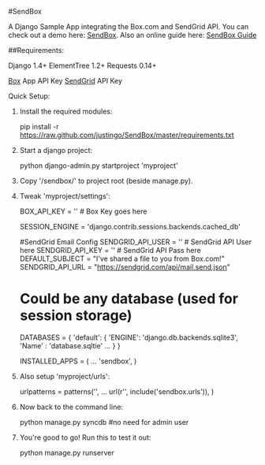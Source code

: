 #SendBox

A Django Sample App integrating the Box.com and SendGrid API. You can check out a demo here: [SendBox](http://sendbox.ap01.aws.af.cm/).
Also an online guide here: [SendBox Guide](http://sendbox.ap01.aws.af.cm/doc/) 


##Requirements:

Django 1.4+
ElementTree 1.2+
Requests 0.14+

[Box](http://box.com) App API Key
[SendGrid](http://sendgrid.com) API Key


Quick Setup:

1. Install the required modules:

	pip install -r https://raw.github.com/justingo/SendBox/master/requirements.txt

2. Start a django project:

	python django-admin.py startproject 'myproject'


3. Copy '/sendbox/' to project root (beside manage.py).

4. Tweak 'myproject/settings':

	BOX_API_KEY = '' # Box Key goes here

	SESSION_ENGINE = 'django.contrib.sessions.backends.cached_db'

	#SendGrid Email Config
	SENDGRID_API_USER = '' # SendGrid API User here
	SENDGRID_API_KEY = ''  # SendGrid API Pass here
	DEFAULT_SUBJECT = "I've shared a file to you from Box.com!"
	SENDGRID_API_URL = "https://sendgrid.com/api/mail.send.json"

	# Could be any database (used for session storage)
	DATABASES = {
	    'default': {
	        'ENGINE': 'django.db.backends.sqlite3',
	        'Name' : 'database.sqltie'
	        ...
	    }
	}

	INSTALLED_APPS = (
	    ...
	    'sendbox',
	)

5. Also setup 'myproject/urls':

	urlpatterns = patterns('',
	    ...
	    url(r'', include('sendbox.urls')),
	)

6. Now back to the command line:

	python manage.py syncdb
	#no need for admin user

7. You're good to go! Run this to test it out:

	python manage.py runserver
